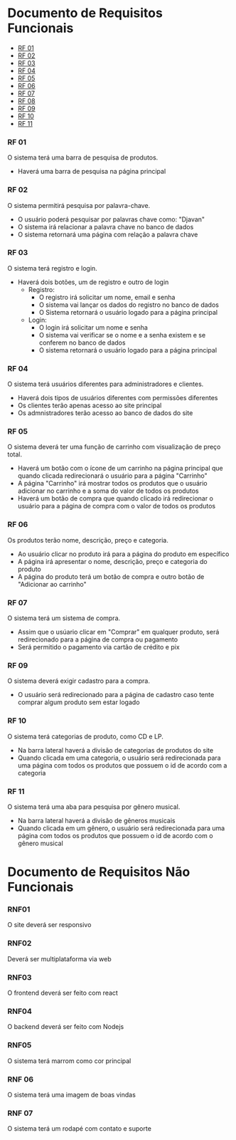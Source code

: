 # Documento de Requisitos Funcionais

- [RF 01](#RF-01)
- [RF 02](#RF-02)
- [RF 03](#RF-03)
- [RF 04](#RF-04)
- [RF 05](#RF-05)
- [RF 06](#RF-06)
- [RF 07](#RF-07)
- [RF 08](#RF-08)
- [RF 09](#RF-09)
- [RF 10](#RF-10)
- [RF 11](#RF-11)

### RF 01
O sistema terá uma barra de pesquisa de produtos.
  - Haverá uma barra de pesquisa na página principal

### RF 02
O sistema permitirá pesquisa por palavra-chave.
  - O usuário poderá pesquisar por palavras chave como: "Djavan"
  - O sistema irá relacionar a palavra chave no banco de dados
  - O sistema retornará uma página com relação a palavra chave

### RF 03
O sistema terá registro e login.
  - Haverá dois botões, um de registro e outro de login
    - Registro:
      - O registro irá solicitar um nome, email e senha
      - O sistema vai lançar os dados do registro no banco de dados
      - O Sistema retornará o usuário logado para a página principal
    - Login:
      - O login irá solicitar um nome e senha
      - O sistema vai verificar se o nome e a senha existem e se conferem no banco de dados
      - O sistema retornará o usuário logado para a página principal

### RF 04
O sistema terá usuários diferentes para administradores e clientes.
  - Haverá dois tipos de usuários diferentes com permissões diferentes
  - Os clientes terão apenas acesso ao site principal
  - Os admnistradores terão acesso ao banco de dados do site

### RF 05 
O sistema deverá ter uma função de carrinho com visualização de preço total.
  - Haverá um botão com o ícone de um carrinho na página principal que quando clicada redirecionará o usuário para a página "Carrinho"
  - A página "Carrinho" irá mostrar todos os produtos que o usuário adicionar no carrinho e a soma do valor de todos os produtos
  - Haverá um botão de compra que quando clicado irá redirecionar o usuário para a página de compra com o valor de todos os produtos

### RF 06
Os produtos terão nome, descrição, preço e categoria.
  - Ao usuário clicar no produto irá para a página do produto em específico
  - A página irá apresentar o nome, descrição, preço e categoria do produto
  - A página do produto terá um botão de compra e outro botão de "Adicionar ao carrinho"

### RF 07
O sistema terá um sistema de compra.
  - Assim que o usúario clicar em "Comprar" em qualquer produto, será redirecionado para a página de compra ou pagamento
  - Será permitido o pagamento via cartão de crédito e pix

### RF 09
O sistema deverá exigir cadastro para a compra.
  - O usuário será redirecionado para a página de cadastro caso tente comprar algum produto sem estar logado

### RF 10
O sistema terá categorias de produto, como CD e LP.
  - Na barra lateral haverá a divisão de categorias de produtos do site
  - Quando clicada em uma categoria, o usuário será redirecionada para uma página com todos os produtos que possuem o id de acordo com a categoria

### RF 11
O sistema terá uma aba para pesquisa por gênero musical.
  - Na barra lateral haverá a divisão de gêneros musicais
  - Quando clicada em um gênero, o usuário será redirecionada para uma página com todos os produtos que possuem o id de acordo com o gênero musical

# Documento de Requisitos Não Funcionais

### RNF01
O site deverá ser responsivo

### RNF02
Deverá ser multiplataforma via web

### RNF03
O frontend deverá ser feito com react 

### RNF04
O backend deverá ser feito com Nodejs

### RNF05
O sistema terá marrom como cor principal

### RNF 06
O sistema terá uma imagem de boas vindas

### RNF 07
O sistema terá um rodapé com contato e suporte
